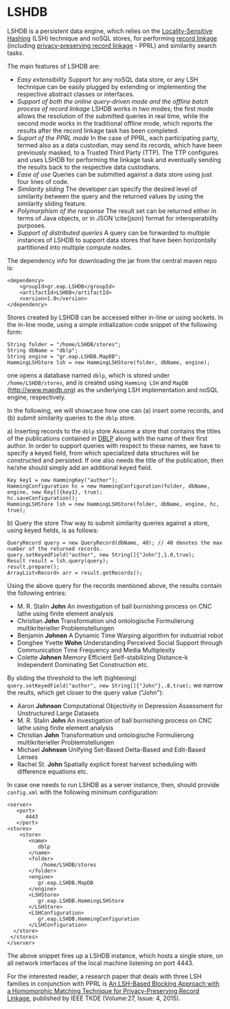 # LSHDB
LSHDB is a persistent data engine, which relies on the [Locality-Sensitive Hashing](https://en.wikipedia.org/wiki/Locality-sensitive_hashing) (LSH) technique and noSQL stores, 
for performing [record linkage](https://en.wikipedia.org/wiki/Record_linkage) (including [privacy-preserving record linkage](https://www.cs.cmu.edu/~rjhall/linkage_survey_final.pdf) - PPRL) and similarity search tasks.

The main features of LSHDB are:
* _Easy extensibility_  Support for any noSQL data store, or any LSH technique can be easily plugged by extending or implementing the respective abstract classes or interfaces.
* _Support of both the online query-driven mode and the offline batch process of record linkage_  LSHDB works in two modes; the first mode allows the resolution of the submitted queries in real time, while the second mode works in the traditional offline mode, which reports the results after the record linkage task has been completed.
* _Suport of the PPRL mode_  In the case of PPRL, each participating party, termed also as a data custodian, may send its records, which have been previously masked, to a Trusted Third Party (TTP). The TTP configures and uses LSHDB for performing the linkage task and eventually sending the results back to the respective data custodians.
* _Ease of use_  Queries can be submitted against a data store using just four lines of code.
* _Similarity sliding_  The developer can specify the desired level of similarity between the query and the returned values by using the similarity sliding feature. 
* _Polymorphism of the response_  The result set can be returned either in terms of Java objects, or in JSON \cite{json} format for interoperability purposes.
* _Support of distributed queries_  A query can be forwarded to multiple instances of LSHDB to support data stores that have been horizontally partitioned into multiple compute nodes.

The dependency info for downloading the jar from the central maven repo is:
```
<dependency>
    <groupId>gr.eap.LSHDB</groupId>
    <artifactId>LSHDB</artifactId>
    <version>1.0</version>
</dependency>
```


Stores created by LSHDB can be accessed either in-line or using sockets. 
In the in-line mode, using a simple initialization code snippet of the following form:
```
String folder = "/home/LSHDB/stores";
String dbName = "dblp";
String engine = "gr.eap.LSHDB.MapDB";
HammingLSHStore lsh = new HammingLSHStore(folder, dbName, engine);
```
one opens a database named `dblp`, which is stored under `/home/LSHDB/stores`, and is created using `Hamming LSH` and `MapDB` (http://www.mapdb.org) as the underlying LSH implementation and noSQL engine, respectively.

In the following, we will showcase how one can (a) insert some records, and (b) submit similarity queries to the `dblp` store.

a) Inserting records to the `dblp` store
Assume a store that contains the titles of the publications contained in [DBLP](http://dblp.uni-trier.de/) along with the name of their first author. In order to support queries with respect to these names, we have to specify a keyed field, from which specialized data structures will be constructed and persisted. If one also needs the title of the publication, then he/she should simply add an additional keyed field.
```
Key key1 = new HammingKey("author");
HammingConfiguration hc = new HammingConfiguration(folder, dbName, engine, new Key[]{key1}, true);
hc.saveConfiguration();
HammingLSHStore lsh = new HammingLSHStore(folder, dbName, engine, hc, true);
```

b) Query the store
Thw way to submit similarity queries against a store, using keyed fields, is as follows:
```
QueryRecord query = new QueryRecord(dbName, 40); // 40 denotes the max number of the returned records.
query.setKeyedField("author", new String[]{"John"},1.0,true);
Result result = lsh.query(query);
result.prepare();  
ArrayList<Record> arr = result.getRecords();
```

Using the above query for the records mentioned above, the results contain the following entries:

- M. R. Stalin __John__ An investigation of ball burnishing process on CNC lathe using finite element analysis
- Christian __John__ Transformation und ontologische Formulierung multikriterieller Problemstellungen 
- Benjamin __Johnen__ A Dynamic Time Warping algorithm for industrial robot 
- Donghee Yvette __Wohn__ Understanding Perceived Social Support through Communication Time  Frequency  and Media Multiplexity
- Colette __Johnen__ Memory Efficient Self-stabilizing Distance-k Independent Dominating Set Construction etc.

By sliding the threshold to the left (tightening) 
`query.setKeyedField("author", new String[]{"John"},.8,true);`
we narrow the reults, which get closer to the query value ("John"):

- Aaron __Johnson__ Computational Objectivity in Depression Assessment for Unstructured Large Datasets
- M. R. Stalin __John__ An investigation of ball burnishing process on CNC lathe using finite element analysis
- Christian __John__ Transformation und ontologische Formulierung multikriterieller Problemstellungen 
- Michael __Johnson__ Unifying Set-Based  Delta-Based and Edit-Based Lenses
- Rachel St. __John__ Spatially explicit forest harvest scheduling with difference equations etc.



In case one needs to run LSHDB as a server instance, then, should provide `config.xml` with the following minimum configuration:
```
<server>
   <port>
      4443
   </port>
<stores>
	<store>
	   <name>
	      dblp
	   </name>  
	   <folder>
		   /home/LSHDB/stores
	   </folder>
	   <engine>
	      gr.eap.LSHDB.MapDB
	   </engine>
	   <LSHStore>
	      gr.eap.LSHDB.HammingLSHStore
	   </LSHStore>
	   <LSHConfiguration>
	      gr.eap.LSHDB.HammingConfiguration
	   </LSHConfiguration>	   	   
  </store>
 </stores> 
</server>
```
The above snippet fires up a LSHDB instance, which hosts a single store, on all network interfaces of the local machine listening on port 4443.


For the interested reader, a research paper that deals with three LSH families in conjunction with PPRL is [An LSH-Based Blocking Approach with a Homomorphic Matching Technique for Privacy-Preserving Record Linkage](http://ieeexplore.ieee.org/xpl/login.jsp?tp=&arnumber=6880802&url=http%3A%2F%2Fieeexplore.ieee.org%2Fxpls%2Fabs_all.jsp%3Farnumber%3D6880802), published by IEEE TKDE (Volume:27, Issue: 4, 2015).
